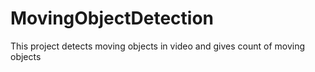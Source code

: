 # MovingObjectDetection
This project detects moving objects in video and gives count of moving objects
